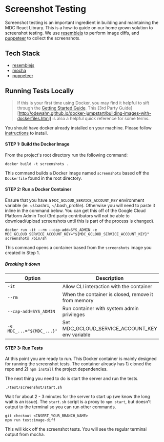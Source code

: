 # Screenshot Testing

Screenshot testing is an important ingredient in building and maintaining the MDC React Library. This is a how-to guide on our home grown solution to screenshot testing. We use [resemblejs](https://www.npmjs.com/package/resemblejs) to perform image diffs, and [puppeteer](https://github.com/GoogleChrome/puppeteer) to collect the screenshots.

## Tech Stack

- [resemblejs](https://www.npmjs.com/package/resemblejs)
- [mocha](https://github.com/mochajs/mocha)
- [puppeteer](https://github.com/GoogleChrome/puppeteer)

## Running Tests Locally

> If this is your first time using Docker, you may find it helpful to sift through the [Getting Started Guide](https://docs.docker.com/get-started/#images-and-containers). This [3rd Party Guide][http://odewahn.github.io/docker-jumpstart/building-images-with-dockerfiles.html] is also a helpful quick reference for some terms.

You should have docker already installed on your machine. Please follow [instructions](https://docs.docker.com/install/) to install.

#### STEP 1: Build the Docker Image

From the project's root directory run the following command:

```
docker build -t screenshots .
```

This command builds a Docker image named `screenshots` based off the `Dockerfile` found in the root directory.

#### STEP 2: Run a Docker Container

Ensure that you have a `MDC_GCLOUD_SERVICE_ACCOUNT_KEY` environment variable (ie. ~/.bashrc, ~/.bash_profile). Otherwise you will need to paste it inline in the command below. You can get this off of the Google Cloud Platform Admin Tool (3rd party contributors will not be able to download/upload screenshots until this is part of the process is changed).

```
docker run -it --rm --cap-add=SYS_ADMIN -e MDC_GCLOUD_SERVICE_ACCOUNT_KEY="${MDC_GCLOUD_SERVICE_ACCOUNT_KEY}" screenshots /bin/sh
```

This command opens a container based from the `screenshots` image you created in Step 1.

##### Breaking it down

Option | Description
--- | ---
`-it` | Allow CLI interaction with the container
`--rm` | When the container is closed, remove it from memory
`--cap-add=SYS_ADMIN` | Run container with system admin privileges
`-e MDC_...="${MDC_...}"` | Set MDC_GCLOUD_SERVICE_ACCOUNT_KEY env variable

#### STEP 3: Run Tests

At this point you are ready to run. This Docker container is mainly designed for running the screenshot tests. The container already has 1) cloned the repo and 2) `npm install` the project dependencies.

The next thing you need to do is start the server and run the tests.

```
./test/screenshot/start.sh
```

Wait for about 2 - 3 minutes for the server to start up (we know the long wait is an issue). The `start.sh` script is a proxy to `npm start`, but doesn't output to the terminal so you can run other commands.

```
git checkout <INSERT_YOUR_BRANCH_NAME>
npm run test:image-diff
```

This will kick off the screenshot tests. You will see the regular terminal output from mocha. 
